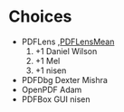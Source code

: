 # Choices #
  * PDFLens ,[PDFLensMean](PDFLensMean.md)
    1. +1 Daniel Wilson
    1. +1 Mel
    1. +1 nisen
  * PDFDbg  Dexter Mishra
  * OpenPDF Adam
  * PDFBox GUI nisen